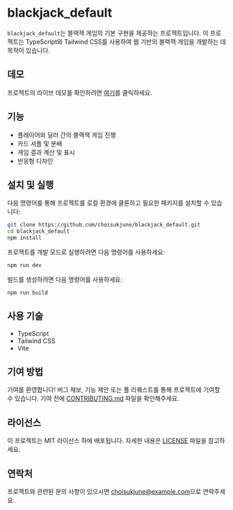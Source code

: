 
# blackjack_default

`blackjack_default`는 블랙잭 게임의 기본 구현을 제공하는 프로젝트입니다. 이 프로젝트는 TypeScript와 Tailwind CSS를 사용하여 웹 기반의 블랙잭 게임을 개발하는 데 목적이 있습니다.

## 데모

프로젝트의 라이브 데모를 확인하려면 [여기](https://your-demo-link.com)를 클릭하세요.

## 기능

- 플레이어와 딜러 간의 블랙잭 게임 진행
- 카드 셔플 및 분배
- 게임 결과 계산 및 표시
- 반응형 디자인

## 설치 및 실행

다음 명령어를 통해 프로젝트를 로컬 환경에 클론하고 필요한 패키지를 설치할 수 있습니다:

```bash
git clone https://github.com/choisukjune/blackjack_default.git
cd blackjack_default
npm install
```

프로젝트를 개발 모드로 실행하려면 다음 명령어를 사용하세요:

```bash
npm run dev
```

빌드를 생성하려면 다음 명령어를 사용하세요:

```bash
npm run build
```

## 사용 기술

- TypeScript
- Tailwind CSS
- Vite

## 기여 방법

기여를 환영합니다! 버그 제보, 기능 제안 또는 풀 리퀘스트를 통해 프로젝트에 기여할 수 있습니다. 기여 전에 [CONTRIBUTING.md](./CONTRIBUTING.md) 파일을 확인해주세요.

## 라이선스

이 프로젝트는 MIT 라이선스 하에 배포됩니다. 자세한 내용은 [LICENSE](./LICENSE) 파일을 참고하세요.

## 연락처

프로젝트와 관련된 문의 사항이 있으시면 [choisukjune@example.com](mailto:choisukjune@example.com)으로 연락주세요.
